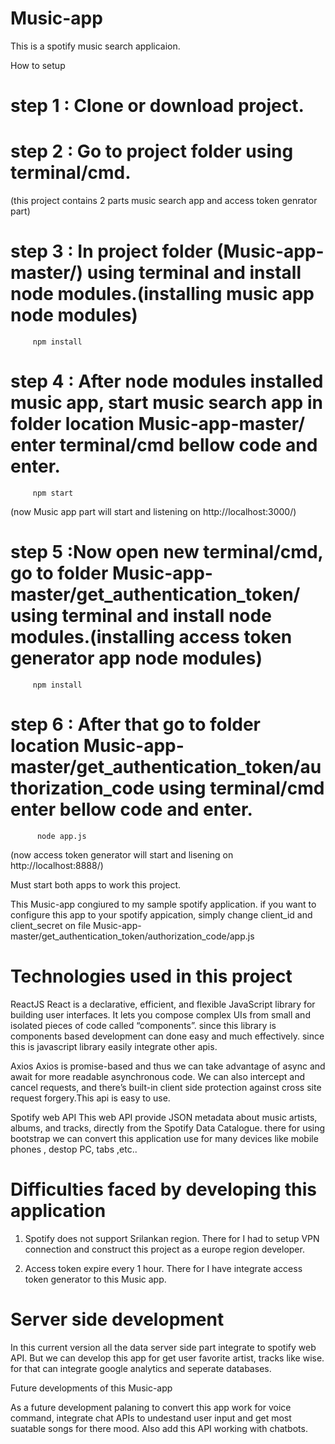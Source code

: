 # Music-app
This is a spotify music search applicaion.

How to setup
# step 1 : Clone or download project.
# step 2 : Go to project folder using terminal/cmd.
(this project contains 2 parts music search app and access token genrator part)
# step 3 : In project folder (Music-app-master/) using terminal and install node modules.(installing music app node modules)

         npm install 
         
# step 4 : After node modules installed music app, start music search app in folder location Music-app-master/ enter terminal/cmd bellow code and enter.


         npm start
(now Music app part will start and listening on http://localhost:3000/)

# step 5 :Now open new terminal/cmd, go to folder Music-app-master/get_authentication_token/ using terminal and install node modules.(installing access token generator app node modules)

         npm install

# step 6 : After that go to folder location Music-app-master/get_authentication_token/authorization_code using terminal/cmd enter bellow code and enter.
          
          node app.js
(now access token generator will start and lisening on http://localhost:8888/)

Must start both apps to work this project.


This Music-app congiured to my sample spotify application. if you want to configure this app to your spotify appication, simply change client_id and client_secret on file Music-app-master/get_authentication_token/authorization_code/app.js

# Technologies used in this project

ReactJS
React is a declarative, efficient, and flexible JavaScript library for building user interfaces. It lets you compose complex UIs from small and isolated pieces of code called “components”. since this library is components based development can done easy and much effectively. since this is javascript library easily integrate other apis.

Axios
Axios is promise-based and thus we can take advantage of async and await for more readable asynchronous code. We can also intercept and cancel requests, and there’s built-in client side protection against cross site request forgery.This api is easy to use.

Spotify web API 
This web API provide JSON metadata about music artists, albums, and tracks, directly from the Spotify Data Catalogue. there for using bootstrap we can convert this application use for many devices like mobile phones , destop PC, tabs ,etc..


# Difficulties faced by developing this application

1. Spotify does not support Srilankan region.
   There for I had to setup VPN connection and construct this project as a europe region developer.

2. Access token expire every 1 hour.
   There for I have integrate access token generator to this Music app.
   
# Server side development

 In this current version all the data server side part integrate to spotify web API. But we can develop this app for get user favorite artist, tracks like wise. for that can integrate google analytics and seperate databases.
 
Future developments of this Music-app

 As a future development palaning to convert this app work for voice command, integrate chat APIs to undestand user input and get most suatable songs for there mood. Also add this API working with chatbots.



